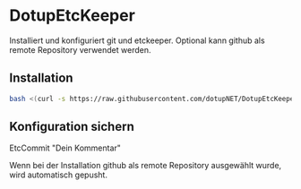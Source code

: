 # DotupEtcKeeper
Installiert und konfiguriert git und etckeeper.
Optional kann github als remote Repository verwendet werden. 

## Installation
```bash
bash <(curl -s https://raw.githubusercontent.com/dotupNET/DotupEtcKeeper/master/install.sh)
```

## Konfiguration sichern
EtcCommit "Dein Kommentar"

Wenn bei der Installation github als remote Repository ausgewählt wurde, wird automatisch gepusht.